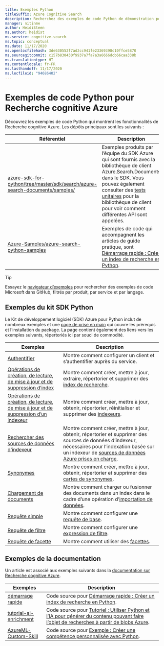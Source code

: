 ```yaml
---
title: Exemples Python
titleSuffix: Azure Cognitive Search
description: Recherchez des exemples de code Python de démonstration pour Recherche cognitive Azure, qui utilisent le Kit de développement logiciel (SDK) Azure .NET pour Python ou REST.
manager: nitinme
author: HeidiSteen
ms.author: heidist
ms.service: cognitive-search
ms.topic: conceptual
ms.date: 11/17/2020
ms.openlocfilehash: 3de630552f7ad2cc941fe23369398c10ffce5870
ms.sourcegitcommit: c157b830430f9937a7fa7a3a6666dcb66caa338b
ms.translationtype: HT
ms.contentlocale: fr-FR
ms.lasthandoff: 11/17/2020
ms.locfileid: "94686402"
---
```

# <a name="python-code-samples-for-azure-cognitive-search"></a>Exemples de code Python pour Recherche cognitive Azure

Découvrez les exemples de code Python qui montrent les fonctionnalités de Recherche cognitive Azure. Les dépôts principaux sont les suivants :

| Référentiel | Description |
|------------|-------------|
| [azure-sdk-for-python/tree/master/sdk/search/azure-search-documents/samples/](https://github.com/Azure/azure-sdk-for-python/tree/master/sdk/search/azure-search-documents/samples) | Exemples produits par l’équipe du SDK Azure qui sont fournis avec la bibliothèque de client Azure.Search.Documents dans le SDK. Vous pouvez également consulter des [tests unitaires](https://github.com/Azure/azure-sdk-for-python/tree/master/sdk/search/azure-search-documents/tests) pour la bibliothèque de client pour voir comment différentes API sont appelées. |
| [Azure-Samples/azure-search-python-samples](https://github.com/Azure-Samples/azure-search-python-samples) | Exemples de code qui accompagnent les articles de guide pratique, sont [Démarrage rapide : Créer un index de recherche en Python](search-get-started-python.md).|

> [!Tip]
> Essayez le [navigateur d’exemples](/samples/browse/?languages=csharp&products=azure-cognitive-search) pour rechercher des exemples de code Microsoft dans GitHub, filtrés par produit, par service et par langage.

## <a name="python-sdk-samples"></a>Exemples du kit SDK Python

Le Kit de développement logiciel (SDK) Azure pour Python inclut de nombreux exemples et une [page de prise en main](https://github.com/Azure/azure-sdk-for-python/tree/master/sdk/search/azure-search-documents/samples) qui couvre les prérequis et l’installation du package. La page contient également des liens vers les exemples suivants, répertoriés ici par souci de commodité.

| Exemples | Description |
|---------|-------------|
| [Authentifier](https://github.com/Azure/azure-sdk-for-python/blob/master/sdk/search/azure-search-documents/samples/sample_authentication.py) | Montre comment configurer un client et s’authentifier auprès du service. | 
| [Opérations de création, de lecture, de mise à jour et de suppression d’index](https://github.com/Azure/azure-sdk-for-python/blob/master/sdk/search/azure-search-documents/samples/sample_index_crud_operations.py) | Montre comment créer, mettre à jour, extraire, répertorier et supprimer des [index de recherche](search-what-is-an-index.md). |
| [Opérations de création, de lecture, de mise à jour et de suppression d’un indexeur](https://github.com/Azure/azure-sdk-for-python/blob/master/sdk/search/azure-search-documents/samples/sample_indexers_operations.py) | Montre comment créer, mettre à jour, obtenir, répertorier, réinitialiser et supprimer des [indexeurs](search-indexer-overview.md). |
| [Rechercher des sources de données d’indexeur](https://github.com/Azure/azure-sdk-for-python/blob/master/sdk/search/azure-search-documents/samples/sample_indexer_datasource_skillset.py) | Montre comment créer, mettre à jour, obtenir, répertorier et supprimer des sources de données d’indexeur, nécessaires pour l’indexation basée sur un indexeur de [sources de données Azure prises en charge](search-indexer-overview.md#supported-data-sources). |
| [Synonymes](https://github.com/Azure/azure-sdk-for-python/blob/master/sdk/search/azure-search-documents/samples/sample_synonym_map_operations.py) | Montre comment créer, mettre à jour, obtenir, répertorier et supprimer des [cartes de synonymes](search-synonyms.md).  |
| [Chargement de documents](https://github.com/Azure/azure-sdk-for-python/blob/master/sdk/search/azure-search-documents/samples/sample_crud_operations.py) | Montre comment charger ou fusionner des documents dans un index dans le cadre d’une opération d’[importation de données](search-what-is-data-import.md). |
| [Requête simple](https://github.com/Azure/azure-sdk-for-python/blob/master/sdk/search/azure-search-documents/samples/sample_simple_query.py) | Montre comment configurer une [requête de base](search-query-overview.md). |
| [Requête de filtre](https://github.com/Azure/azure-sdk-for-python/blob/master/sdk/search/azure-search-documents/samples/sample_filter_query.py) | Montre comment configurer une [expression de filtre](search-filters.md). |
| [Requête de facette](https://github.com/Azure/azure-sdk-for-python/blob/master/sdk/search/azure-search-documents/samples/sample_facet_query.py) | Montre comment utiliser des [facettes](search-filters-facets.md). |

## <a name="documentation-samples"></a>Exemples de la documentation

Un article est associé aux exemples suivants dans la [documentation sur Recherche cognitive Azure](https://docs.microsoft.com/azure/search/).

| Exemples | Description | 
|---------|-------------|
| [démarrage rapide](https://github.com/Azure-Samples/azure-search-python-samples/tree/master/Quickstart) | Code source pour [Démarrage rapide : Créer un index de recherche en Python](search-get-started-python.md).  |
| [tutorial-ai-enrichment](https://github.com/Azure-Samples/azure-search-python-samples/tree/master/Tutorial-AI-Enrichment)  | Code source pour [Tutoriel : Utiliser Python et l’IA pour générer du contenu pouvant faire l’objet de recherches à partir de blobs Azure](cognitive-search-tutorial-blob-python.md).  |
| [AzureML-Custom-Skill](https://github.com/Azure-Samples/azure-search-python-samples/tree/master/AzureML-Custom-Skill)  | Code source pour [Exemple : Créer une compétence personnalisée avec Python](cognitive-search-custom-skill-python.md).  |